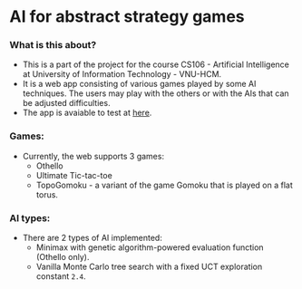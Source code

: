 # AI for abstract strategy games

### What is this about?
- This is a part of the project for the course CS106 - Artificial Intelligence at University of Information Technology - VNU-HCM.
- It is a web app consisting of various games played by some AI techniques. The users may play with the others or with the AIs that can be adjusted difficulties.
- The app is avaiable to test at [here](https://thuanvonb.github.io/BoardGames).

### Games:
- Currently, the web supports 3 games:
  - Othello
  - Ultimate Tic-tac-toe
  - TopoGomoku - a variant of the game Gomoku that is played on a flat torus.

### AI types:
- There are 2 types of AI implemented:
  - Minimax with genetic algorithm-powered evaluation function (Othello only).
  - Vanilla Monte Carlo tree search with a fixed UCT exploration constant `2.4`.